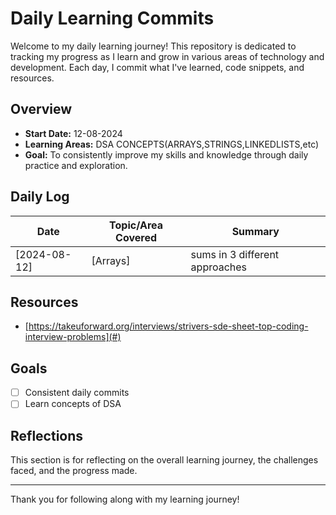 # Daily Learning Commits

Welcome to my daily learning journey! This repository is dedicated to tracking my progress as I learn and grow in various areas of technology and development. Each day, I commit what I've learned, code snippets, and resources.

## Overview

- **Start Date:** 12-08-2024
- **Learning Areas:** DSA CONCEPTS(ARRAYS,STRINGS,LINKEDLISTS,etc)
- **Goal:** To consistently improve my skills and knowledge through daily practice and exploration.


## Daily Log

| Date       | Topic/Area Covered | Summary                         |
|------------|--------------------|---------------------------------|
| [2024-08-12] | [Arrays]         |  sums in 3 different approaches |

## Resources

- [https://takeuforward.org/interviews/strivers-sde-sheet-top-coding-interview-problems](#)

## Goals

- [ ] Consistent daily commits
- [ ] Learn concepts of DSA

## Reflections

This section is for reflecting on the overall learning journey, the challenges faced, and the progress made.

---

Thank you for following along with my learning journey!
